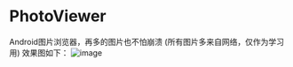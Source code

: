 # PhotoViewer
Android图片浏览器，再多的图片也不怕崩溃 (所有图片多来自网络，仅作为学习用)
效果图如下：
![image](https://github.com/yangsmith/PhotoViewer/blob/master/res/drawable-hdpi/photoviewer.gif)
